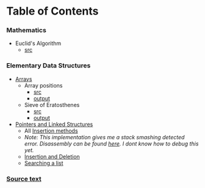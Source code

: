 # Table of Contents
### Mathematics
- Euclid's Algorithm
	- [src](./src/EuclidsAlgorithm.c)

### Elementary Data Structures
- [Arrays](./src/ArrayNotes.md)
	- Array positions
		- [src](./src/ArrayPositions.c)
		- [output](./src/outputTXT/ArrayPositions.txt)
	- Sieve of Eratosthenes
		- [src](./src/SieveOfEratosthenes.c)
		- [output](./src/outputTXT/SieveOfEratosthenes.txt)
- [Pointers and Linked Structures](./src/LinkedLists.md)
	- All [Insertion methods](./src/LinkedListInsertions.c)
	- *Note: This implementation gives me a stack smashing detected error. Disassembly can be found [here](./src/LinkedListInsertionsDisassembly.txt). I dont know how to debug this yet.*
	- [Insertion and Deletion](./src/LinkedListInsertionAndDeletion.c)
	- [Searching a list](./src/ListLinked.c)

### [Source text](https://www.amazon.com/Algorithm-Design-Manual-Steven-Skiena/dp/1848000693/ref=asc_df_1848000693/?tag=hyprod-20&linkCode=df0&hvadid=312091457223&hvpos=&hvnetw=g&hvrand=13686680387381772809&hvpone=&hvptwo=&hvqmt=&hvdev=c&hvdvcmdl=&hvlocint=&hvlocphy=9018823&hvtargid=pla-448917185656&psc=1&tag=&ref=&adgrpid=62820903995&hvpone=&hvptwo=&hvadid=312091457223&hvpos=&hvnetw=g&hvrand=13686680387381772809&hvqmt=&hvdev=c&hvdvcmdl=&hvlocint=&hvlocphy=9018823&hvtargid=pla-448917185656)